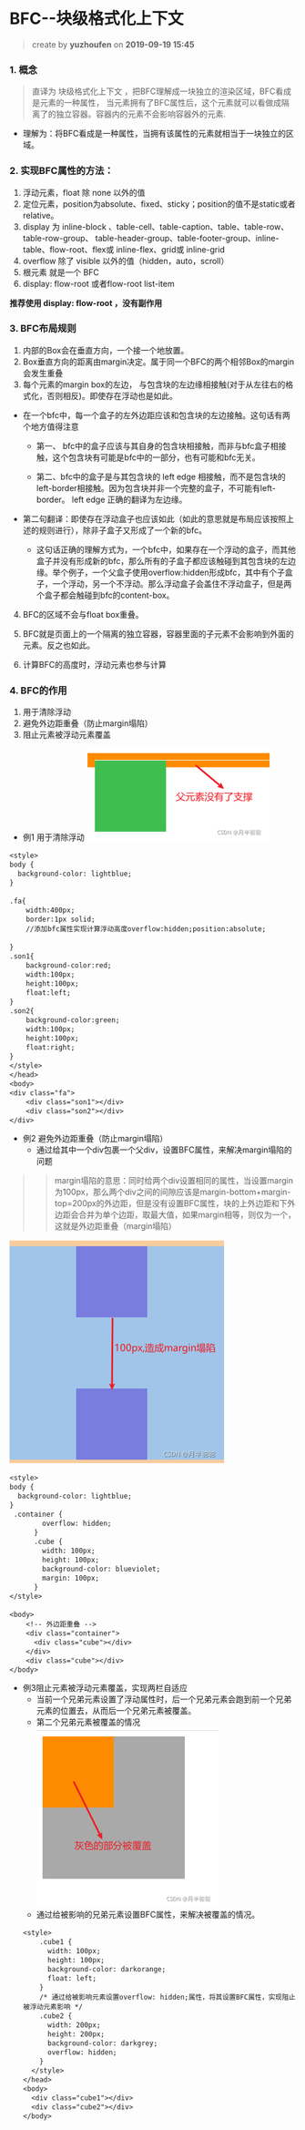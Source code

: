 BFC--块级格式化上下文
==
> create by **yuzhoufen** on **2019-09-19 15:45**

### 1. 概念
> 直译为 块级格式化上下文 ，把BFC理解成一块独立的渲染区域，BFC看成是元素的一种属性， 当元素拥有了BFC属性后，这个元素就可以看做成隔离了的独立容器。容器内的元素不会影响容器外的元素.

* 理解为：将BFC看成是一种属性，当拥有该属性的元素就相当于一块独立的区域。
### 2. 实现BFC属性的方法：
1. 浮动元素，float 除 none 以外的值
2. 定位元素，position为absolute、fixed、sticky；position的值不是static或者relative。
3. display 为 inline-block 、table-cell、table-caption、table、table-row、table-row-group、
        table-header-group、table-footer-group、inline-table、flow-root、flex或 inline-flex、grid或 inline-grid
4. overflow 除了 visible 以外的值（hidden，auto，scroll）
5. 根元素<html> 就是一个 BFC
6. display: flow-root 或者flow-root list-item

**推荐使用 display: flow-root ，没有副作用**
### 3. BFC布局规则
1. 内部的Box会在垂直方向，一个接一个地放置。
2. Box垂直方向的距离由margin决定。属于同一个BFC的两个相邻Box的margin会发生重叠
3. 每个元素的margin box的左边， 与包含块的左边缘相接触(对于从左往右的格式化，否则相反)。即使存在浮动也是如此。

* 在一个bfc中，每一个盒子的左外边距应该和包含块的左边接触。这句话有两个地方值得注意
  * 第一、 bfc中的盒子应该与其自身的包含块相接触，而非与bfc盒子相接触，这个包含块有可能是bfc中的一部分，也有可能和bfc无关。

  * 第二、bfc中的盒子是与其包含块的 left edge 相接触，而不是包含块的left-border相接触。因为包含块并非一个完整的盒子，不可能有left-border。 left edge 正确的翻译为左边缘。
* 第二句翻译：即使存在浮动盒子也应该如此（如此的意思就是布局应该按照上述的规则进行），除非子盒子又形成了一个新的bfc。

  * 这句话正确的理解方式为，一个bfc中，如果存在一个浮动的盒子，而其他盒子并没有形成新的bfc，那么所有的子盒子都应该触碰到其包含块的左边缘。举个例子，一个父盒子使用overflow:hidden形成bfc，其中有个子盒子，一个浮动，另一个不浮动。那么浮动盒子会盖住不浮动盒子，但是两个盒子都会触碰到bfc的content-box。

4. BFC的区域不会与float box重叠。

5. BFC就是页面上的一个隔离的独立容器，容器里面的子元素不会影响到外面的元素。反之也如此。

6. 计算BFC的高度时，浮动元素也参与计算

### 4. BFC的作用
1. 用于清除浮动
2. 避免外边距重叠（防止margin塌陷）
3. 阻止元素被浮动元素覆盖

* 例1 用于清除浮动
![清除浮动](./img/calFloatDivHeight.png) 
```
<style>
body {
  background-color: lightblue;
}

.fa{
	width:400px;
    border:1px solid;    
    //添加bfc属性实现计算浮动高度overflow:hidden;position:absolute;
    
}
.son1{
	background-color:red;
    width:100px;
    height:100px;
    float:left;
}
.son2{
	background-color:green;
    width:100px;
    height:100px;
    float:right;
}
</style>
</head>
<body>
<div class="fa">
	<div class="son1"></div>
    <div class="son2"></div>
</div>
```
* 例2 避免外边距重叠（防止margin塌陷）
    * 通过给其中一个div包裹一个父div，设置BFC属性，来解决margin塌陷的问题
>>margin塌陷的意思：同时给两个div设置相同的属性，当设置margin为100px，那么两个div之间的间隙应该是margin-bottom+margin-top=200px的外边距，但是没有设置BFC属性，块的上外边距和下外边距会合并为单个边距，取最大值，如果margin相等，则仅为一个，这就是外边距重叠（margin塌陷）
    
![避免外边距重叠](./img/marginReCover.png)
```
<style>
body {
  background-color: lightblue;
}
 .container {
        overflow: hidden;
      }
      .cube {
        width: 100px;
        height: 100px;
        background-color: blueviolet;
        margin: 100px;
      }
</style>

<body>
    <!-- 外边距重叠 -->
    <div class="container">
      <div class="cube"></div>
    </div>
    <div class="cube"></div>
</body>
```
* 例3阻止元素被浮动元素覆盖，实现两栏自适应
  * 当前一个兄弟元素设置了浮动属性时，后一个兄弟元素会跑到前一个兄弟元素的位置去，从而后一个兄弟元素被覆盖。
  * 第二个兄弟元素被覆盖的情况
  ![阻止元素被浮动元素覆盖](./img/floatDivCoverDiv.png)
  *  通过给被影响的兄弟元素设置BFC属性，来解决被覆盖的情况。
  ```
  <style>
      .cube1 {
        width: 100px;
        height: 100px;
        background-color: darkorange;
        float: left;
      }
      /* 通过给被影响元素设置overflow: hidden;属性，将其设置BFC属性，实现阻止被浮动元素影响 */
      .cube2 {
        width: 200px;
        height: 200px;
        background-color: darkgrey;
        overflow: hidden;
      }
    </style>
  </head>
  <body>
    <div class="cube1"></div>
    <div class="cube2"></div>
  </body>
  ```